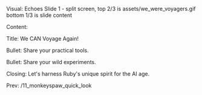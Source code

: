 Visual: Echoes Slide 1 - split screen, top 2/3 is assets/we_were_voyagers.gif
bottom 1/3 is slide content

Content:

Title: We CAN Voyage Again!

Bullet: Share your practical tools.

Bullet: Share your wild experiments.

Closing: Let's harness Ruby's unique spirit for the AI age.

Prev: /11_monkeyspaw_quick_look
